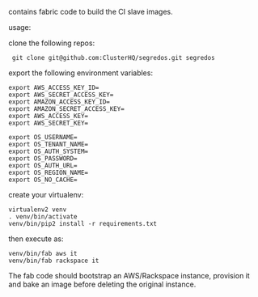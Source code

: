 contains fabric code to build the CI slave images.

usage:

clone the following repos:

     git clone git@github.com:ClusterHQ/segredos.git segredos

export the following environment variables:

    export AWS_ACCESS_KEY_ID=
    export AWS_SECRET_ACCESS_KEY=
    export AMAZON_ACCESS_KEY_ID=
    export AMAZON_SECRET_ACCESS_KEY=
    export AWS_ACCESS_KEY=
    export AWS_SECRET_KEY=

    export OS_USERNAME=
    export OS_TENANT_NAME=
    export OS_AUTH_SYSTEM=
    export OS_PASSWORD=
    export OS_AUTH_URL=
    export OS_REGION_NAME=
    export OS_NO_CACHE=

create your virtualenv:

    virtualenv2 venv
    . venv/bin/activate
    venv/bin/pip2 install -r requirements.txt

then execute as:

    venv/bin/fab aws it
    venv/bin/fab rackspace it


The fab code should bootstrap an AWS/Rackspace instance,
provision it and bake an image before deleting the original instance.